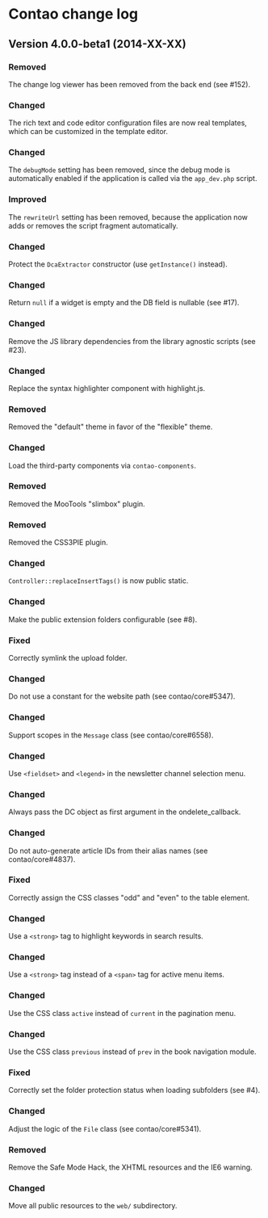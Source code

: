 Contao change log
=================

Version 4.0.0-beta1 (2014-XX-XX)
---------------------------------

### Removed
The change log viewer has been removed from the back end (see #152).

### Changed
The rich text and code editor configuration files are now real templates, which
can be customized in the template editor.

### Changed
The `debugMode` setting has been removed, since the debug mode is automatically
enabled if the application is called via the `app_dev.php` script.

### Improved
The `rewriteUrl` setting has been removed, because the application now adds or
removes the script fragment automatically.

### Changed
Protect the `DcaExtractor` constructor (use `getInstance()` instead).

### Changed
Return `null` if a widget is empty and the DB field is nullable (see #17).

### Changed
Remove the JS library dependencies from the library agnostic scripts (see #23).

### Changed
Replace the syntax highlighter component with highlight.js.

### Removed
Removed the "default" theme in favor of the "flexible" theme.

### Changed
Load the third-party components via `contao-components`.

### Removed
Removed the MooTools "slimbox" plugin.

### Removed
Removed the CSS3PIE plugin.

### Changed
`Controller::replaceInsertTags()` is now public static.

### Changed
Make the public extension folders configurable (see #8).

### Fixed
Correctly symlink the upload folder.

### Changed
Do not use a constant for the website path (see contao/core#5347).

### Changed
Support scopes in the `Message` class (see contao/core#6558).

### Changed
Use `<fieldset>` and `<legend>` in the newsletter channel selection menu.

### Changed
Always pass the DC object as first argument in the ondelete_callback.

### Changed
Do not auto-generate article IDs from their alias names (see contao/core#4837).

### Fixed
Correctly assign the CSS classes "odd" and "even" to the table element.

### Changed
Use a `<strong>` tag to highlight keywords in search results.

### Changed
Use a `<strong>` tag instead of a `<span>` tag for active menu items.

### Changed
Use the CSS class `active` instead of `current` in the pagination menu.

### Changed
Use the CSS class `previous` instead of `prev` in the book navigation module.

### Fixed
Correctly set the folder protection status when loading subfolders (see #4).

### Changed
Adjust the logic of the `File` class (see contao/core#5341).

### Removed
Remove the Safe Mode Hack, the XHTML resources and the IE6 warning.

### Changed
Move all public resources to the `web/` subdirectory.
